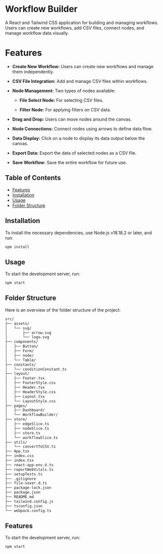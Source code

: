 # Workflow Builder

A React and Tailwind CSS application for building and managing workflows. Users can create new workflows, add CSV files, connect nodes, and manage workflow data visually.

# Features

-   **Create New Workflow:** Users can create new workflows and manage them independently.
-   **CSV File Integration:** Add and manage CSV files within workflows.
-   **Node Management:** Two types of nodes available:

    -   **File Select Node:** For selecting CSV files.

    -   **Filter Node:** For applying filters on CSV data.

-   **Drag and Drop:** Users can move nodes around the canvas.
-   **Node Connections:** Connect nodes using arrows to define data flow.
-   **Data Display:** Click on a node to display its data output below the canvas.
-   **Export Data:** Export the data of selected nodes as a CSV file.
-   **Save Workflow:** Save the entire workflow for future use.

## Table of Contents

-   [Features](#features)
-   [Installation](#installation)
-   [Usage](#usage)
-   [Folder Structure](#folder-structure)

## Installation

To install the necessary dependencies, use Node.js v18.18.2 or later, and run:

```bash
npm install
```

## Usage

To start the development server, run:

```bash
npm start
```

## Folder Structure

Here is an overview of the folder structure of the project:

```bash
src/
├── assets/
│   └── svg/
│       ├── arrow.svg
│       └── logo.svg
├── components/
│   ├── Button/
│   ├── Form/
│   ├── node/
│   └── Table/
├── constants/
│   └── conditionConstant.ts
├── layout/
│   ├── Footer.tsx
│   ├── FooterStyle.css
│   ├── Header.tsx
│   ├── HeaderStyle.css
│   ├── Layout.tsx
│   └── LayoutStyle.css
├── pages/
│   ├── Dashboard/
│   └── WorkflowBuilder/
├── store/
│   ├── edgeSlice.ts
│   ├── nodeSlice.ts
│   ├── store.ts
│   └── workflowSlice.ts
├── utils/
│   └── convertToCSV.ts
├── App.tsx
├── index.css
├── index.tsx
├── react-app-env.d.ts
├── reportWebVitals.ts
├── setupTests.ts
├── .gitignore
├── file-saver.d.ts
├── package-lock.json
├── package.json
├── README.md
├── tailwind.config.js
├── tsconfig.json
└── webpack.config.ts
```

## Features

To start the development server, run:

```bash
npm start
```
